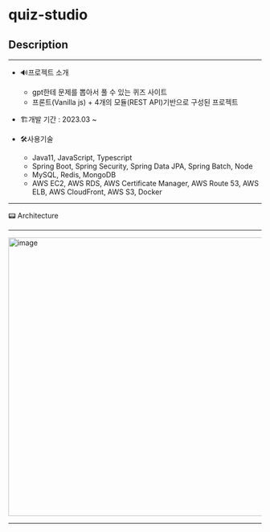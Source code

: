 # quiz-studio


## Description

---

- 🔊프로젝트 소개
  - gpt한테 문제를 뽑아서 풀 수 있는 퀴즈 사이트
  - 프론트(Vanilla js) + 4개의 모듈(REST API)기반으로 구성된 프로젝트

- 🏗️개발 기간 : 2023.03 ~

- 🛠️사용기술
  - Java11, JavaScript, Typescript
  - Spring Boot, Spring Security, Spring Data JPA, Spring Batch, Node 
  - MySQL, Redis, MongoDB
  - AWS EC2, AWS RDS, AWS Certificate Manager, AWS Route 53, AWS ELB, AWS CloudFront, AWS S3, Docker
---

📟 Architecture

---

<img width="553" alt="image" src="https://github.com/bmm522/quiz-studio/assets/102157839/4b49a874-0270-4ffe-959c-1a9d29b75e81">


---
